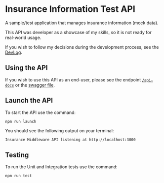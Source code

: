 # Insurance Information Test API

A sample/test application that manages insurance information (mock data).

This API was developer as a showcase of my skills, so it is not ready for real-world usage.

If you wish to follow my decisions during the development process, see the [DevLog](DevLog.md).

## Using the API

If you wish to use this API as an end-user, please see the endpoint [`/api-docs`](http://localhost:3000/api-docs) or the [swagger file](/src/swagger.json).

## Launch the API

To start the API use the command:

`npm run launch`

You should see the following output on your terminal:

```bash
Insurance Middleware API listening at http://localhost:3000
```

## Testing

To run the Unit and Integration tests use the command:

`npm run test`